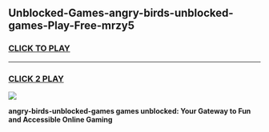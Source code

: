 
## Unblocked-Games-angry-birds-unblocked-games-Play-Free-mrzy5
<h3>
<a href="https://premium76.site?title=angry-birds-unblocked-games&ref=09A">CLICK TO PLAY</a></h3>
<hr>

<h3>
<a href="https://premium76.site?title=angry-birds-unblocked-games&ref=09A">CLICK 2 PLAY</a>
  
</h3>

<a href="https://premium76.site?title=angry-birds-unblocked-games&ref=09A"><img src="https://clearcache.store/games.png"></a>


**angry-birds-unblocked-games games unblocked: Your Gateway to Fun and Accessible Online Gaming**
